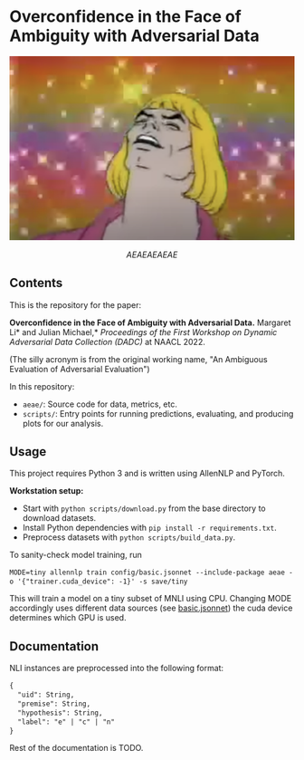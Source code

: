 # Overconfidence in the Face of Ambiguity with Adversarial Data

![AEAEAEAEAE](assets/aeae.png)
<div align="center"><em>AEAEAEAEAE</em></div>

## Contents

This is the repository for the paper:

**Overconfidence in the Face of Ambiguity with Adversarial Data.**
Margaret Li\* and Julian Michael,\*
_Proceedings of the First Workshop on Dynamic Adversarial Data Collection (DADC)_ at NAACL 2022.

(The silly acronym is from the original working name, "An Ambiguous Evaluation of Adversarial Evaluation")

In this repository:
* `aeae/`: Source code for data, metrics, etc.
* `scripts/`: Entry points for running predictions, evaluating, and producing plots for our analysis.

## Usage

This project requires Python 3 and is written using AllenNLP and PyTorch.

**Workstation setup:**
* Start with `python scripts/download.py` from the base directory to download
datasets.
* Install Python dependencies with `pip install -r requirements.txt`.
* Preprocess datasets with `python scripts/build_data.py`.

To sanity-check model training, run
```
MODE=tiny allennlp train config/basic.jsonnet --include-package aeae -o '{"trainer.cuda_device": -1}' -s save/tiny
```
This will train a model on a tiny subset of MNLI using CPU. Changing MODE accordingly uses
different data sources (see [basic.jsonnet](config/basic.jsonnet)) the cuda device determines 
which GPU is used.

## Documentation

NLI instances are preprocessed into the following format:
```
{
  "uid": String,
  "premise": String,
  "hypothesis": String,
  "label": "e" | "c" | "n"
}
```

Rest of the documentation is TODO.
